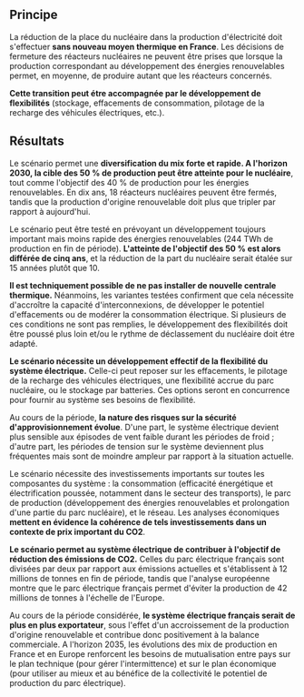 ## Principe

La réduction de la place du nucléaire dans la production d'électricité doit s'effectuer **sans nouveau moyen thermique en France**. Les décisions de fermeture des réacteurs nucléaires ne peuvent être prises que lorsque la production correspondant au développement des énergies renouvelables permet, en moyenne, de produire autant que les réacteurs concernés.

**Cette transition peut étre accompagnée par le développement de flexibilités** (stockage, effacements de consommation, pilotage de la recharge des véhicules électriques, etc.).

## Résultats

Le scénario permet une **diversification du mix forte et rapide. A l'horizon 2030, la cible des 50 % de production peut être atteinte pour le nucléaire**, tout comme l'objectif des 40 % de production pour les énergies renouvelables. En dix ans, 18 réacteurs nucléaires peuvent être fermés, tandis que la production d'origine renouvelable doit plus que tripler par rapport à aujourd'hui. 

Le scénario peut être testé en prévoyant un développement toujours important mais moins rapide des énergies renouvelables (244 TWh de production en fin de période). **L'atteinte de l'objectif des 50 % est alors différée de cinq ans**, et la réduction de la part du nucléaire serait étalée sur 15 années plutôt que 10.

**Il est techniquement possible de ne pas installer de nouvelle centrale thermique.** Néanmoins, les variantes testées confirment que cela nécessite d'accroître la capacité d'interconnexions, de développer le potentiel d'effacements ou de modérer la consommation électrique. Si plusieurs de ces conditions ne sont pas remplies, le développement des flexibilités doit être poussé plus loin et/ou le rythme de déclassement du nucléaire doit étre adapté. 

**Le scénario nécessite un développement effectif de la flexibilité du système électrique.** Celle-ci peut reposer sur les effacements, le pilotage de la recharge des véhicules électriques, une flexibilité accrue du parc nucléaire, ou le stockage par batteries. Ces options seront en concurrence pour fournir au système ses besoins de flexibilité. 

Au cours de la période, **la nature des risques sur la sécurité d'approvisionnement évolue**. D'une part, le système électrique devient plus sensible aux épisodes de vent faible durant les périodes de froid ; d'autre part, les périodes de tension sur le système deviennent plus fréquentes mais sont de moindre ampleur par rapport à la situation actuelle.

Le scénario nécessite des investissements importants sur toutes les composantes du système : la consommation (efficacité énergétique et électrification poussée, notamment dans le secteur des transports), le parc de production (développement des énergies renouvelables et prolongation d'une partie du parc nucléaire), et le réseau. Les analyses économiques **mettent en évidence la cohérence de tels investissements dans un contexte de prix important du CO2**.

**Le scénario permet au système électrique de contribuer à l'objectif de réduction des émissions de CO2.** Celles du parc électrique français sont divisées par deux par rapport aux émissions actuelles et s'établissent à 12 millions de tonnes en fin de période, tandis que l'analyse européenne montre que le parc électrique français permet d'éviter la production de 42 millions de tonnes à l'échelle de l'Europe.

Au cours de la période considérée, **le système électrique français serait de plus en plus exportateur**, sous l'effet d'un accroissement de la production d'origine renouvelable et contribue donc positivement à la balance commerciale. A l'horizon 2035, les évolutions des mix de production en France et en Europe renforcent les besoins de mutualisation entre pays sur le plan technique (pour gérer l'intermittence) et sur le plan économique (pour utiliser au mieux et au bénéfice de la collectivité le potentiel de production du parc électrique).
